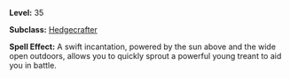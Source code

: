 <!-- TITLE: Spell: Baby Treant -->

**Level:** 35

**Subclass:** [Hedgecrafter](hedgecrafter)

**Spell Effect:** A swift incantation, powered by the sun above and the wide open outdoors, allows you to quickly sprout a powerful young treant to aid you in battle.